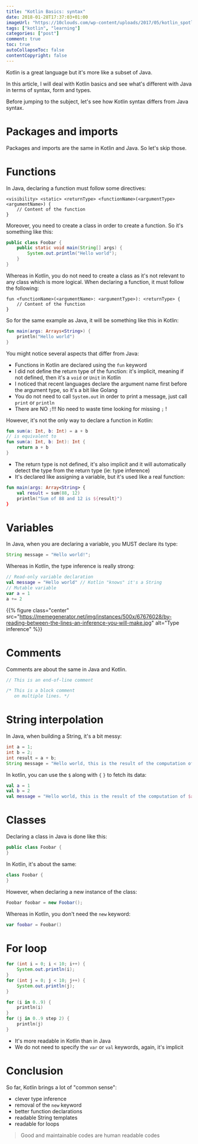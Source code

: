 ```yaml
---
title: "Kotlin Basics: syntax"
date: 2018-01-28T17:37:03+01:00
imageUrl: "https://10clouds.com/wp-content/uploads/2017/05/kotlin_spotlight@2x.png"
tags: ["kotlin", "learning"]
categories: ["post"]
comment: true
toc: true
autoCollapseToc: false
contentCopyright: false
---
```


Kotlin is a great language but it's more like a subset of Java.

In this article, I will deal with Kotlin basics and see what's different with Java in terms of syntax, form and types.

<!--more-->

Before jumping to the subject, let's see how Kotlin syntax differs from Java syntax.

# Packages and imports

Packages and imports are the same in Kotlin and Java. So let's skip those.

# Functions

In Java, declaring a function must follow some directives:

```text
<visibility> <static> <returnType> <functionName>(<argumentType> <argumentName>) {
    // Content of the function
}
```

Moreover, you need to create a class in order to create a function. So it's something like this:

```java
public class Foobar {
    public static void main(String[] args) {
        System.out.println("Hello world");
    }
}
```

Whereas in Kotlin, you do not need to create a class as it's not relevant to any class which is more logical.
When declaring a function, it must follow the following:

```text
fun <functionName>(<argumentName>: <argumentType>): <returnType> {
    // Content of the function
}
```

So for the same example as Java, it will be something like this in Kotlin:

```kotlin
fun main(args: Arrays<String>) {
    println("Hello world")
}
```

You might notice several aspects that differ from Java:

- Functions in Kotlin are declared using the `fun` keyword
- I did not define the return type of the function: it's implicit, meaning if not defined, then it's a `void` or `Unit` in Kotlin
- I noticed that recent languages declare the argument name first before the argument type, so it's a bit like Golang
- You do not need to call `System.out` in order to print a message, just call `print` or `println`
- There are NO `;`!!! No need to waste time looking for missing `;` !

However, it's not the only way to declare a function in Kotlin:

```kotlin
fun sum(a: Int, b: Int) = a + b
// is equivalent to
fun sum(a: Int, b: Int): Int {
    return a + b
}
```

- The return type is not defined, it's also implicit and it will automatically detect the type from the return type (ie: type inference)
- It's declared like assigning a variable, but it's used like a real function:

```kotlin
fun main(args: Array<String> {
    val result = sum(88, 12)
    println("Sum of 88 and 12 is ${result}")
}
```

# Variables

In Java, when you are declaring a variable, you MUST declare its type:

```java
String message = "Hello world!";
```

Whereas in Kotlin, the type inference is really strong:

```kotlin
// Read-only variable declaration
val message = "Hello world" // Kotlin "knows" it's a String
// Mutable variable
var a = 1
a += 2
```

{{% figure class="center" src="https://memegenerator.net/img/instances/500x/67676028/by-reading-between-the-lines-an-inference-you-will-make.jpg" alt="Type inference" %}}

# Comments

Comments are about the same in Java and Kotlin.

```kotlin
// This is an end-of-line comment

/* This is a block comment
   on multiple lines. */
```

# String interpolation

In Java, when building a String, it's a bit messy:

```java
int a = 1;
int b = 2;
int result = a + b;
String message = "Hello world, this is the result of the computation of " + a + " and " + b + " which gives " + result;
```

In kotlin, you can use the `$` along with `{` `}` to fetch its data:

```kotlin
val a = 1
val b = 2
val message = "Hello world, this is the result of the computation of $a and $b which gives ${a + b}"
```

# Classes

Declaring a class in Java is done like this:

```java
public class Foobar {
}
```

In Kotlin, it's about the same:

```kotlin
class Foobar {
}
```

However, when declaring a new instance of the class:

```java
Foobar foobar = new Foobar();
```

Whereas in Kotlin, you don't need the `new` keyword:

```kotlin
var foobar = Foobar()
```

# For loop

```java
for (int i = 0; i < 10; i++) {
    System.out.println(i);
}
for (int j = 0; j < 10; j++) {
    System.out.println(j);
}
```

```kotlin
for (i in 0..9) {
    println(i)
}
for (j in 0..9 step 2) {
    println(j)
}
```

- It's more readable in Kotlin than in Java
- We do not need to specify the `var` or `val` keywords, again, it's implicit

# Conclusion

So far, Kotlin brings a lot of "common sense":

- clever type inference
- removal of the `new` keyword
- better function declarations
- readable String templates
- readable for loops

> Good and maintainable codes are human readable codes
